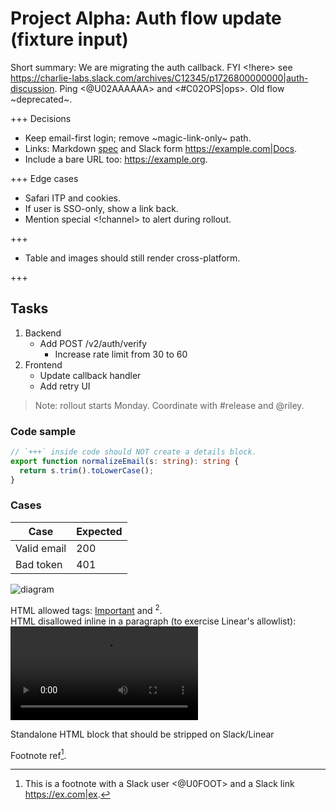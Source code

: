 # Project Alpha: Auth flow update (fixture input)

Short summary: We are migrating the auth callback. FYI <!here> see <https://charlie-labs.slack.com/archives/C12345/p1726800000000|auth-discussion>. Ping <@U02AAAAAA> and <#C02OPS|ops>. Old flow ~deprecated~.

+++ Decisions

- Keep email-first login; remove ~magic-link-only~ path.
- Links: Markdown [spec](https://spec.commonmark.org) and Slack form <https://example.com|Docs>.
- Include a bare URL too: <https://example.org>.

+++ Edge cases

- Safari ITP and cookies.
- If user is SSO-only, show a link back.
- Mention special <!channel> to alert during rollout.

+++

- Table and images should still render cross-platform.

+++

## Tasks

1. Backend
   - Add POST /v2/auth/verify
     - Increase rate limit from 30 to 60
2. Frontend
   - Update callback handler
   - Add retry UI

> Note: rollout starts Monday. Coordinate with #release and @riley.

### Code sample

```ts
// `+++` inside code should NOT create a details block.
export function normalizeEmail(s: string): string {
  return s.trim().toLowerCase();
}
```

### Cases

| Case        | Expected |
| ----------- | -------- |
| Valid email | 200      |
| Bad token   | 401      |

![diagram](https://example.com/flow.png)

HTML allowed tags: <u>Important</u> and <sup>2</sup>.<br>
HTML disallowed inline in a paragraph (to exercise Linear's allowlist): <video src="/noop"></video>

<div>Standalone HTML block that should be stripped on Slack/Linear</div>

Footnote ref[^1].

[^1]: This is a footnote with a Slack user <@U0FOOT> and a Slack link <https://ex.com|ex>.
